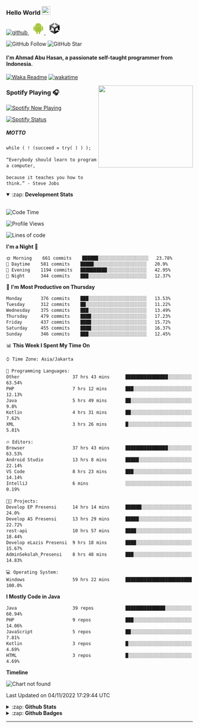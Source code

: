 ### Hello World <img src="https://github.com/eby8zevin/eby8zevin/blob/main/assets/Hi.gif"  width="23" height="23">

<p align="left">
  <a href="https://github.com/eby8zevin" target="_blank">
    <img src="https://github.com/eby8zevin/eby8zevin/blob/main/assets/GitHub.png" alt="github" width="33" height="33"/>
  </a>
  &nbsp;
  <a href="https://github.com/eby8zevin/QRBarcode" target="_blank">
    <img src="https://raw.githubusercontent.com/devicons/devicon/master/icons/android/android-plain.svg" alt="android" width="33" height="33"/>
  </a>
  &nbsp;
  <a href="https://github.com/eby8zevin/unity-ARMarker" target="_blank">
    <img src="https://raw.githubusercontent.com/devicons/devicon/master/icons/unity/unity-original.svg" alt="unity" width="33" height="33"/>
  </a>
</p>

![GitHub Follow](https://img.shields.io/github/followers/eby8zevin.svg?style=social&label=Follow)
![GitHub Star](https://img.shields.io/github/stars/eby8zevin?affiliations=OWNER%2CCOLLABORATOR&style=social&label=Star)

#### I'm Ahmad Abu Hasan, a passionate self-taught programmer from Indonesia.

[![Waka Readme](https://github.com/eby8zevin/eby8zevin/actions/workflows/anmol098.yml/badge.svg)](https://github.com/eby8zevin/eby8zevin/actions/workflows/anmol098.yml)
[![wakatime](https://wakatime.com/badge/user/bbcd646f-1daf-4865-a20e-46d4c803e6f8.svg)](https://wakatime.com/@bbcd646f-1daf-4865-a20e-46d4c803e6f8)

<img src="https://github.com/eby8zevin/eby8zevin/blob/main/assets/Octocat.png" width="255" height="222" align='right'>

### Spotify Playing 🎧

[<img src="https://spotify-now-playing-ahmadabuhasan.vercel.app/api/spotify-playing" alt="Spotify Now Playing" width="350" />](https://open.spotify.com/user/gr3y7pr12w9ol2dy2ccdb10e7)

[<img src="https://readme-spotify-status-ahmadabuhasan.vercel.app/api/run-spotify-status" alt="Spotify Status" width="350" />](https://open.spotify.com/user/gr3y7pr12w9ol2dy2ccdb10e7)

##### MOTTO

```
while ( ! (succeed = try( ) ) );

“Everybody should learn to program a computer,

because it teaches you how to think.” - Steve Jobs
```

<details open>
  <summary> :zap: <b>Development Stats</b> </summary>
<br/>

<!--START_SECTION:waka-->
![Code Time](http://img.shields.io/badge/Code%20Time-1%2C858%20hrs%2041%20mins-blue)

![Profile Views](http://img.shields.io/badge/Profile%20Views-5-blue)

![Lines of code](https://img.shields.io/badge/From%20Hello%20World%20I%27ve%20Written-242%20Thousand%20lines%20of%20code-blue)

**I'm a Night 🦉** 

```text
🌞 Morning    661 commits    ██████░░░░░░░░░░░░░░░░░░░   23.78% 
🌆 Daytime    581 commits    █████░░░░░░░░░░░░░░░░░░░░   20.9% 
🌃 Evening    1194 commits   ██████████░░░░░░░░░░░░░░░   42.95% 
🌙 Night      344 commits    ███░░░░░░░░░░░░░░░░░░░░░░   12.37%

```
📅 **I'm Most Productive on Thursday** 

```text
Monday       376 commits    ███░░░░░░░░░░░░░░░░░░░░░░   13.53% 
Tuesday      312 commits    ██░░░░░░░░░░░░░░░░░░░░░░░   11.22% 
Wednesday    375 commits    ███░░░░░░░░░░░░░░░░░░░░░░   13.49% 
Thursday     479 commits    ████░░░░░░░░░░░░░░░░░░░░░   17.23% 
Friday       437 commits    ████░░░░░░░░░░░░░░░░░░░░░   15.72% 
Saturday     455 commits    ████░░░░░░░░░░░░░░░░░░░░░   16.37% 
Sunday       346 commits    ███░░░░░░░░░░░░░░░░░░░░░░   12.45%

```


📊 **This Week I Spent My Time On** 

```text
⌚︎ Time Zone: Asia/Jakarta

💬 Programming Languages: 
Other                    37 hrs 43 mins      ████████████████░░░░░░░░░   63.54% 
PHP                      7 hrs 12 mins       ███░░░░░░░░░░░░░░░░░░░░░░   12.13% 
Java                     5 hrs 49 mins       ██░░░░░░░░░░░░░░░░░░░░░░░   9.8% 
Kotlin                   4 hrs 31 mins       ██░░░░░░░░░░░░░░░░░░░░░░░   7.62% 
XML                      3 hrs 26 mins       █░░░░░░░░░░░░░░░░░░░░░░░░   5.81%

🔥 Editors: 
Browser                  37 hrs 43 mins      ████████████████░░░░░░░░░   63.53% 
Android Studio           13 hrs 8 mins       █████░░░░░░░░░░░░░░░░░░░░   22.14% 
VS Code                  8 hrs 23 mins       ███░░░░░░░░░░░░░░░░░░░░░░   14.14% 
IntelliJ                 6 mins              ░░░░░░░░░░░░░░░░░░░░░░░░░   0.19%

🐱‍💻 Projects: 
Develop EP Presensi      14 hrs 14 mins      ██████░░░░░░░░░░░░░░░░░░░   24.0% 
Develop AS Presensi      13 hrs 29 mins      █████░░░░░░░░░░░░░░░░░░░░   22.72% 
rest-api                 10 hrs 57 mins      ████░░░░░░░░░░░░░░░░░░░░░   18.44% 
Develop eLazis Presensi  9 hrs 18 mins       ████░░░░░░░░░░░░░░░░░░░░░   15.67% 
AdminSekolah_Presensi    8 hrs 48 mins       ███░░░░░░░░░░░░░░░░░░░░░░   14.83%

💻 Operating System: 
Windows                  59 hrs 22 mins      █████████████████████████   100.0%

```

**I Mostly Code in Java** 

```text
Java                     39 repos            ███████████████░░░░░░░░░░   60.94% 
PHP                      9 repos             ███░░░░░░░░░░░░░░░░░░░░░░   14.06% 
JavaScript               5 repos             ██░░░░░░░░░░░░░░░░░░░░░░░   7.81% 
Kotlin                   3 repos             █░░░░░░░░░░░░░░░░░░░░░░░░   4.69% 
HTML                     3 repos             █░░░░░░░░░░░░░░░░░░░░░░░░   4.69%

```


**Timeline**

![Chart not found](https://raw.githubusercontent.com/eby8zevin/eby8zevin/main/charts/bar_graph.png) 


 Last Updated on 04/11/2022 17:29:44 UTC
<!--END_SECTION:waka-->

</details>

<details>
  <summary> :zap: <b>Github Stats</b> </summary>
<p align="center">:heart:</p>
<p align="center"><a href="https://github.com/eby8zevin">
  <img src="https://github-readme-stats.vercel.app/api?username=eby8zevin&show_icons=true&theme=dark&line_height=20">
  <img src="https://github-readme-stats.vercel.app/api/top-langs/?username=eby8zevin&layout=compact&theme=dark">
</a></p>
<p align="center">
  <a href="https://github.com/eby8zevin">
    <img src="https://github-readme-streak-stats.herokuapp.com/?user=eby8zevin&theme=dark"/>
  </a>
</p>
</details>

<details>
  <summary> :zap: <b>Github Badges</b> </summary>
  <br>
  <a href='https://archiveprogram.github.com/'><img src='https://raw.githubusercontent.com/acervenky/animated-github-badges/master/assets/acbadge.gif' width='40' height='40'></a> 
  <a href='https://docs.github.com/en/developers'><img src='https://raw.githubusercontent.com/acervenky/animated-github-badges/master/assets/devbadge.gif' width='40' height='40'></a> 
  <a href='https://github.com/pricing'><img src='https://raw.githubusercontent.com/acervenky/animated-github-badges/master/assets/pro.gif' width='40' height='40'></a> 
  <a href='https://stars.github.com/'><img src='https://raw.githubusercontent.com/acervenky/animated-github-badges/master/assets/starbadge.gif' width='35' height='35'></a> 
  <a href='https://docs.github.com/en/github/supporting-the-open-source-community-with-github-sponsors'><img src='https://raw.githubusercontent.com/acervenky/animated-github-badges/master/assets/sponsorbadge.gif' width='35' height='35'></a>
</details>

---
